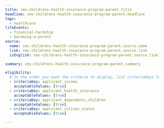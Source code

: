 ```yaml
---
title: cms-childrens-health-insurance-program-parent.title
headline: cms-childrens-health-insurance-program-parent.headline
tags:
  - healthcare
lifeEvents:
  - financial-hardship
  - becoming-a-parent
source:
  name: cms-childrens-health-insurance-program-parent.source.name
  link: cms-childrens-health-insurance-program-parent.source.link
  isEnglish: cms-childrens-health-insurance-program-parent.source.linkIsEnglish

summary: cms-childrens-health-insurance-program-parent.summary

eligibility:
  # In the order you want the criteria to display, list criteriaKeys from the csv here, each followed by a comma-separated list of which values indicate eligibility for that criteria. Wrap individual values in quotes if they have inner commas.
  - criteriaKey: applicant_income
    acceptableValues: [true]
  - criteriaKey: applicant_health_insurance
    acceptableValues: [true]
  - criteriaKey: applicant_dependents_children
    acceptableValues: [true]
  - criteriaKey: applicant_citizen_status
    acceptableValues: [true]

---
```

